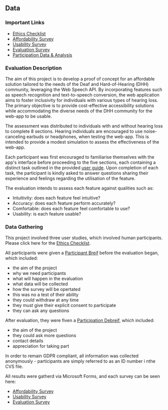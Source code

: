 ## Data

### Important Links

- [Ethics Checklist](https://github.com/deden3791/L4Project/tree/main/dissertation/example_template/data/ethics/ethics-checklist.pdf)
- [Affordability Survey](https://forms.office.com/Pages/AnalysisPage.aspx?AnalyzerToken=6ACG8AYv6qp63XrlldKuDs8yKb8mt8F1&id=KVxybjp2UE-B8i4lTwEzyGQB0iYov8ROsT-FlQTTs6NUOUxENENXREdDTE41Tjc4M1k3QVgzN1VDVi4u)
- [Usability Survey](https://forms.office.com/Pages/AnalysisPage.aspx?AnalyzerToken=YuJcjf9u9PJ5aATe2QaQhOjlSvrybj44&id=KVxybjp2UE-B8i4lTwEzyGQB0iYov8ROsT-FlQTTs6NUN0hVSzBOTFFEVUpVOEtPTjRINEZDSUZWMS4u)
- [Evaluation Survey](https://forms.office.com/Pages/AnalysisPage.aspx?AnalyzerToken=Dxrmvca38nqcebiYdObDI78le9sgB4zS&id=KVxybjp2UE-B8i4lTwEzyGQB0iYov8ROsT-FlQTTs6NUMlhTV1NCMDNBRVUxQVQwNzdEWklHVFBQUC4u)
- [Participation Data & Analysis](https://github.com/deden3791/L4Project/tree/main/dissertation/example_template/data/notebooks)

### Evaluation Description

The aim of this project is to develop a proof of concept for an affordable solution tailored to the needs of the Deaf and Hard-of-Hearing (DHH) community, leveraging the Web Speech API. By incorporating features such as speech recognition and text-to-speech conversion, the web application aims to foster inclusivity for individuals with various types of hearing loss. The primary objective is to provide cost-effective accessibility solutions while accommodating the diverse needs of the DHH community for the web-app to be usable.

The assessment was distributed to individuals with and without hearing loss to complete 8 sections. Hearing individuals are encouraged to use noise-canceling earbuds or headphones, when testing the web-app. This is intended to provide a modest simulation to assess the effectiveness of the web-app.

Each participant was first encouraged to familiarise themselves with the app's interface before proceeding to the five sections, each containing a distinct task outlined in the provided [user guide](https://github.com/deden3791/L4Project/blob/main/main/UserGuides/UserGuide.md). Upon completion of each task, the participant is kindly asked to answer questions sharing their experience and feelings regarding the utilisation of the feature.

The evaluation intends to assess each feature against qualities such as:

- Intuitivity: does each feature feel intuitive?
- Accuracy: does each feature perform accurately?
- Comfortable: does each feature feel comfortable to use?
- Usability: is each feature usable?

### Data Gathering 

This project involved three user studies, which involved human participants. Please click here for the [Ethics Checklist](https://github.com/deden3791/L4Project/tree/main/dissertation/example_template/data/ethics/ethics-checklist.pdf).

All participants were given a [Participant Breif](https://github.com/deden3791/L4Project/tree/main/dissertation/example_template/data/participation-breif.md) before the evaluation began, which included:

- the aim of the project
- why we need participants
- what will happen in the evaluation
- what data will be collected
- how the survey will be opertated
- this was no a test of their ability
- they could withdraw at any time
- they must give their explicit consent to participate
- they can ask any questions

After evaluation, they were fiven a [Participation Debreif](https://github.com/deden3791/L4Project/tree/main/dissertation/example_template/data/participation-debreif.md), which included:

- the aim of the project
- they could ask more questions
- contact details
- appreciation for taking part

In order to remain GDPR compliant, all information was collected anonymously - participants are simply referred to as an ID number i nthe CVS file.

All results were gatherd via Microsoft Forms, and each survey can be seen here:

- [Affordability Survey](https://forms.office.com/Pages/AnalysisPage.aspx?AnalyzerToken=6ACG8AYv6qp63XrlldKuDs8yKb8mt8F1&id=KVxybjp2UE-B8i4lTwEzyGQB0iYov8ROsT-FlQTTs6NUOUxENENXREdDTE41Tjc4M1k3QVgzN1VDVi4u)
- [Usability Survey](https://forms.office.com/Pages/AnalysisPage.aspx?AnalyzerToken=YuJcjf9u9PJ5aATe2QaQhOjlSvrybj44&id=KVxybjp2UE-B8i4lTwEzyGQB0iYov8ROsT-FlQTTs6NUN0hVSzBOTFFEVUpVOEtPTjRINEZDSUZWMS4u)
- [Evaluation Survey](https://forms.office.com/Pages/AnalysisPage.aspx?AnalyzerToken=Dxrmvca38nqcebiYdObDI78le9sgB4zS&id=KVxybjp2UE-B8i4lTwEzyGQB0iYov8ROsT-FlQTTs6NUMlhTV1NCMDNBRVUxQVQwNzdEWklHVFBQUC4u)

